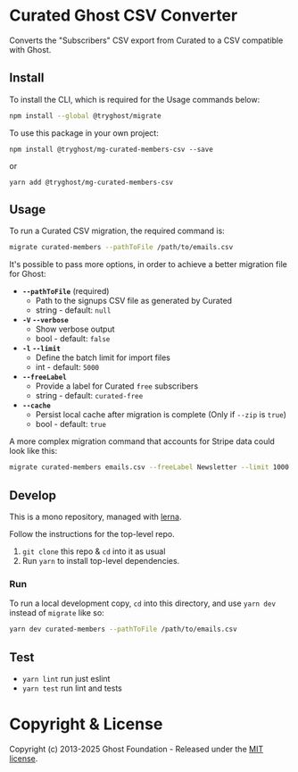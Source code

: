# Curated Ghost CSV Converter

Converts the "Subscribers" CSV export from Curated to a CSV compatible with Ghost.


## Install

To install the CLI, which is required for the Usage commands below:

```sh
npm install --global @tryghost/migrate
```

To use this package in your own project:

`npm install @tryghost/mg-curated-members-csv --save`

or

`yarn add @tryghost/mg-curated-members-csv`


## Usage

To run a Curated CSV migration, the required command is:

```sh
migrate curated-members --pathToFile /path/to/emails.csv
```

It's possible to pass more options, in order to achieve a better migration file for Ghost:

- **`--pathToFile`** (required)
    - Path to the signups CSV file as generated by Curated
    - string - default: `null`
- **`-V` `--verbose`**
    - Show verbose output
    - bool - default: `false`
- **`-l` `--limit`**
    - Define the batch limit for import files
    - int - default: `5000`
- **`--freeLabel`**
    - Provide a label for Curated `free` subscribers
    - string - default: `curated-free`
- **`--cache`** 
    - Persist local cache after migration is complete (Only if `--zip` is `true`)
    - bool - default: `true`

A more complex migration command that accounts for Stripe data could look like this:

```sh
migrate curated-members emails.csv --freeLabel Newsletter --limit 1000
```


## Develop

This is a mono repository, managed with [lerna](https://lerna.js.org).

Follow the instructions for the top-level repo.
1. `git clone` this repo & `cd` into it as usual
2. Run `yarn` to install top-level dependencies.


### Run

To run a local development copy, `cd` into this directory, and use `yarn dev` instead of `migrate` like so:

```sh
yarn dev curated-members --pathToFile /path/to/emails.csv
```


## Test

- `yarn lint` run just eslint
- `yarn test` run lint and tests


# Copyright & License

Copyright (c) 2013-2025 Ghost Foundation - Released under the [MIT license](LICENSE).
